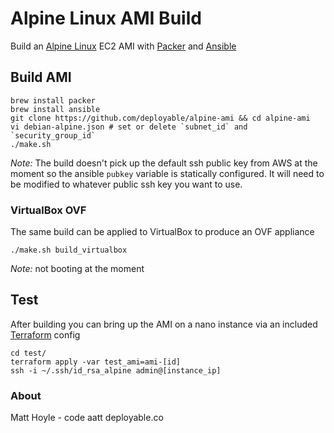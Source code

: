 # Alpine Linux AMI Build

Build an [Alpine Linux](https://www.alpinelinux.org) EC2 AMI with 
 [Packer](https://www.packer.io) and [Ansible](https://www.ansible.com)


## Build AMI

```
brew install packer
brew install ansible
git clone https://github.com/deployable/alpine-ami && cd alpine-ami
vi debian-alpine.json # set or delete `subnet_id` and `security_group_id`
./make.sh
```

_Note:_ The build doesn't pick up the default ssh public key from AWS at the moment so the 
ansible `pubkey` variable is statically configured. It will need to be modified to 
whatever public ssh key you want to use. 


### VirtualBox OVF

The same build can be applied to VirtualBox to produce an OVF appliance

```
./make.sh build_virtualbox
```
_Note:_ not booting at the moment


## Test

After building you can bring up the AMI on a nano instance via an included
 [Terraform](https://terraform.io) config

```
cd test/
terraform apply -var test_ami=ami-[id]
ssh -i ~/.ssh/id_rsa_alpine admin@[instance_ip]
```

### About

Matt Hoyle - code aatt deployable.co
